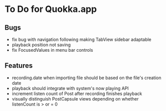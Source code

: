 #  To Do for Quokka.app

## Bugs

* fix bug with navigation following making TabView sidebar adaptable
* playback position not saving
* fix FocusedValues in menu bar controls

## Features

* recording.date when importing file should be based on the file's creation date
* playback should integrate with system's now playing API
* increment listen count of Post after recording finishes playback
* visually distinguish PostCapsule views depending on whether listenCount is > or = 0
